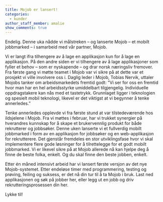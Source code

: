 ```yaml
---
title: Mojob er lansert!
categories:
  - kunder
author_staff_member: amalie
show_comments: true
---
```

Endelig. Denne uka nådde vi målstreken – og lanserte Mojob – et mobilt jobbmarked – i samarbeid med vår partner, Mojob.

Vi er langt ifra tilhengere av å lage en applikasjon kun for å lage en applikasjon. På den andre siden er vi tilhengere av å lage applikasjoner som fyller et behov – som er nyskapende – og drar norsk næringsliv fremover. Fra første gang vi møtte teamet i Mojob var vi sikre på at dette var et prosjekt vi ville involvere oss i. Daglig leder i Mojob, Tobias Nervik, uttaler Mojobs tanker om arbeidsmarkedets fremtid godt: ”Vi ser for oss en fremtid hvor man har en hel arbeidsstyrke umiddelbart tilgjengelig. Individuelle oppdragstakere kan nås med et tastetrykk. Grunnlaget ligger i teknologien og spesielt mobil teknologi, likevel er det viktigst at vi begynner å tenke annerledes.”

Tenke annerledes opplevde vi fra første stund at var tilstedeværende hos ildsjelene i Mojob. Fra vi møttes i februar, har vi trukket synergier på hverandres kunnskap for å skape et brukervennlig produkt for både rekrutterer og jobbsøker. Denne uken lanserte vi et fullverdig mobilt jobbmarked i form av en applikasjon for jobbsøker og en web-applikasjon for rekrutterere. Det gjenstår fremdeles en stor utviklingsfase hvor vi skal implementere flere gode løsninger for å tilrettelegge for et godt mobilt jobbmarked. Vi er likevel sikre på at Mojob allerede nå kan hjelpe deg å finne de beste folka, enkelt. Og du skal finne den beste jobben, enkelt.

Etter én måned intensivt arbeid har vi lansert første versjon av det nye Mojob-systemet. Etter endeløse timer med programmering, testing og prøving, feiling og suksess, er det nå din tur til å ta Mojob i bruk. Last ned applikasjonen og søk på jobber her, eller legg ut en jobb og driv rekrutteringsprosessen din her.

Lykke til!
